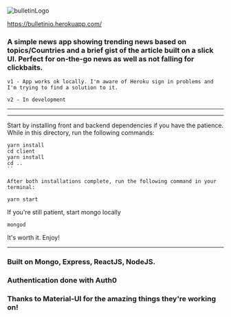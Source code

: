 ![bulletinLogo](https://i.imgur.com/5ML7n8A.png)

https://bulletinio.herokuapp.com/

### A simple news app showing trending news based on topics/Countries and a brief gist of the article built on a slick UI. Perfect for on-the-go news as well as not falling for clickbaits.

```
v1 - App works ok locally. I'm aware of Heroku sign in problems and I'm trying to find a solution to it.
```

```
v2 - In development
```


------------------------------------------------------------
------------------------------------------------------------

Start by installing front and backend dependencies if you have the patience. While in this directory, run the following commands:

```
yarn install
cd client
yarn install
cd ..
``

After both installations complete, run the following command in your terminal:

```

```
yarn start
```

If you're still patient, start mongo locally

```
mongod
```

It's worth it. Enjoy!


------------------------------------------------------------

### Built on Mongo, Express, ReactJS, NodeJS.
### Authentication done with Auth0
### Thanks to Material-UI for the amazing things they're working on!
